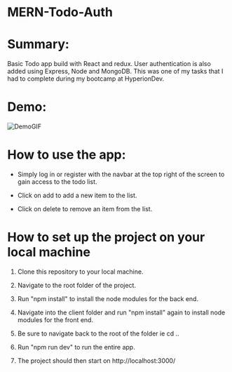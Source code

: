 # MERN-Todo-Auth

# Summary:

Basic Todo app build with React and redux. User authentication is also added using Express, Node and MongoDB. This was one of my tasks that I had to complete during my
bootcamp at HyperionDev.

# Demo: 
![DemoGIF](https://s7.gifyu.com/images/tododemo.gif)


# How to use the app:

- Simply log in or register with the navbar at the top right of the screen to gain access to the todo list.

- Click on add to add a new item to the list.

- Click on delete to remove an item from the list.

# How to set up the project on your local machine

1. Clone this repository to your local machine.

2. Navigate to the root folder of the project.

3. Run "npm install" to install the node modules for the back end.

4. Navigate into the client folder and run "npm install" again to install node modules for the front end.

5. Be sure to navigate back to the root of the folder ie cd ..

6. Run "npm run dev" to run the entire app.

7. The project should then start on http://localhost:3000/
